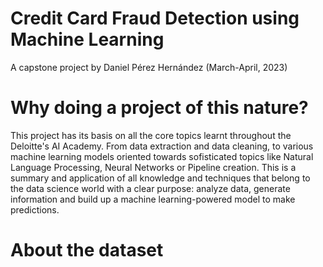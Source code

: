 # Credit Card Fraud Detection using Machine Learning

A capstone project by Daniel Pérez Hernández (March-April, 2023)

# Why doing a project of this nature?

This project has its basis on all the core topics learnt throughout the Deloitte's AI Academy. From data extraction and data cleaning, to various machine learning models oriented towards sofisticated topics like Natural Language Processing, Neural Networks or Pipeline creation. This is a summary and application of all knowledge and techniques that belong to the data science world with a clear purpose: analyze data, generate information and build up a machine learning-powered model to make predictions.

# About the dataset

